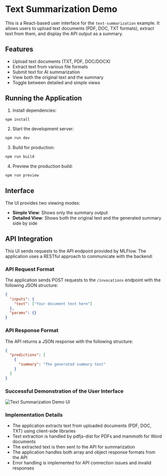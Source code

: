 # Text Summarization Demo

This is a React-based user interface for the `text-summarization` example. It allows users to upload text documents (PDF, DOC, TXT formats), extract text from them, and display the API output as a summary.

## Features

- Upload text documents (TXT, PDF, DOC/DOCX)
- Extract text from various file formats
- Submit text for AI summarization
- View both the original text and the summary
- Toggle between detailed and simple views

## Running the Application

1. Install dependencies:

```bash
npm install
```

2. Start the development server:

```bash
npm run dev
```

3. Build for production:

```bash
npm run build
```

4. Preview the production build:

```bash
npm run preview
```

## Interface

The UI provides two viewing modes:

- **Simple View**: Shows only the summary output
- **Detailed View**: Shows both the original text and the generated summary side by side

## API Integration

This UI sends requests to the API endpoint provided by MLFlow. The application uses a RESTful approach to communicate with the backend:

### API Request Format

The application sends POST requests to the `/invocations` endpoint with the following JSON structure:

```json
{
  "inputs": {
    "text": ["Your document text here"]
  },
  "params": {}
}
```

### API Response Format

The API returns a JSON response with the following structure:

```json
{
  "predictions": [
    {
      "summary": "The generated summary text"
    }
  ]
}
```

### Successful Demonstration of the User Interface

![Text Summarization Demo UI](docs/ui_summarization.png)

### Implementation Details

- The application extracts text from uploaded documents (PDF, DOC, TXT) using client-side libraries
- Text extraction is handled by pdfjs-dist for PDFs and mammoth for Word documents
- The extracted text is then sent to the API for summarization
- The application handles both array and object response formats from the API
- Error handling is implemented for API connection issues and invalid responses
